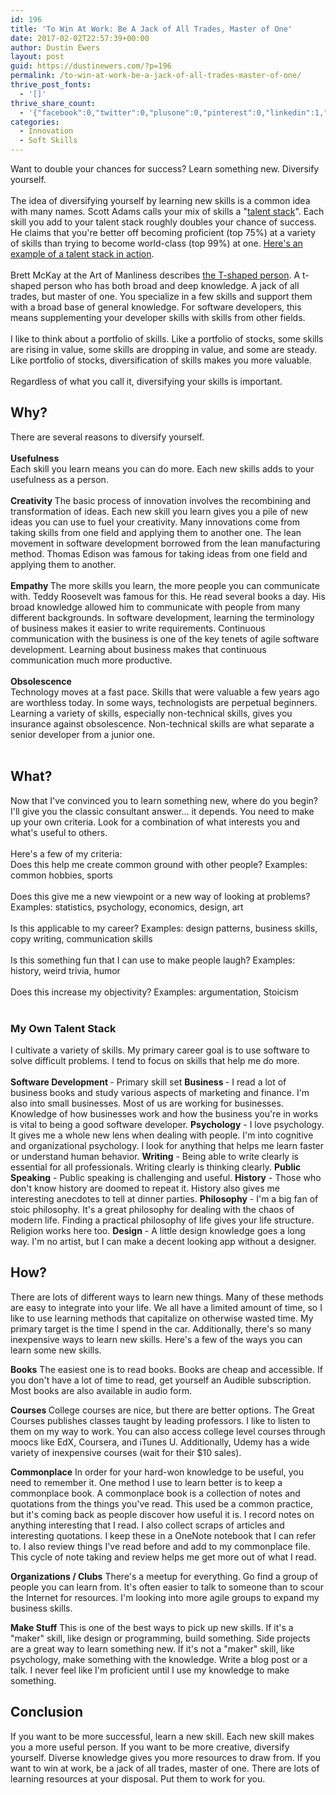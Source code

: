 ```yaml
---
id: 196
title: 'To Win At Work: Be A Jack of All Trades, Master of One'
date: 2017-02-02T22:57:39+00:00
author: Dustin Ewers
layout: post
guid: https://dustinewers.com/?p=196
permalink: /to-win-at-work-be-a-jack-of-all-trades-master-of-one/
thrive_post_fonts:
  - '[]'
thrive_share_count:
  - '{"facebook":0,"twitter":0,"plusone":0,"pinterest":0,"linkedin":1,"total":1,"last_fetch":1486150483,"url":"https://www.dustinewers.com/to-win-at-work-be-a-jack-of-all-trades-master-of-one/"}'
categories:
  - Innovation
  - Soft Skills
---
```

<div class="" data-block="true" data-editor="2k9co" data-offset-key="6vbiq-0-0">
<div class="public-DraftStyleDefault-block public-DraftStyleDefault-ltr" data-offset-key="6vbiq-0-0"><span data-offset-key="6vbiq-0-0">Want to double your chances for success? Learn something new. Diversify yourself.</span></div>
</div>
<div class="" data-block="true" data-editor="2k9co" data-offset-key="6icge-0-0">
<div class="public-DraftStyleDefault-block public-DraftStyleDefault-ltr" data-offset-key="6icge-0-0"><span data-offset-key="6icge-0-0"> </span></div>
</div>
<div class="" data-block="true" data-editor="2k9co" data-offset-key="ecbl9-0-0">
<div class="public-DraftStyleDefault-block public-DraftStyleDefault-ltr" data-offset-key="ecbl9-0-0"><span data-offset-key="ecbl9-0-0">The idea of diversifying yourself by learning new skills is a common idea with many names. Scott Adams calls your mix of skills a "</span><a href="http://www.inc.com/mikael-cho/why-you-dont-have-to-be-great-at-anything-to-build-a-great-company.html"><span data-offset-key="ecbl9-1-0">talent stack</span></a><span data-offset-key="ecbl9-2-0">". Each skill you add to your talent stack roughly doubles your chance of success. </span><span class="hardreadability"><span data-offset-key="ecbl9-3-0">He claims that you're better off becoming proficient (top 75%) at a variety of skills than trying to become world-class (top 99%) at one</span></span><span data-offset-key="ecbl9-4-0">. </span><a href="http://blog.dilbert.com/post/155029617616/the-kristina-talent-stack"><span data-offset-key="ecbl9-5-0">Here's an example of a talent stack in action</span></a><span data-offset-key="ecbl9-6-0">.</span></div>
</div>
<div class="" data-block="true" data-editor="2k9co" data-offset-key="duhqc-0-0">
<div class="public-DraftStyleDefault-block public-DraftStyleDefault-ltr" data-offset-key="duhqc-0-0"><span data-offset-key="duhqc-0-0"> </span></div>
</div>
<div class="" data-block="true" data-editor="2k9co" data-offset-key="9ck16-0-0">
<div class="public-DraftStyleDefault-block public-DraftStyleDefault-ltr" data-offset-key="9ck16-0-0"><span data-offset-key="9ck16-0-0">Brett McKay at the Art of Manliness describes </span><a href="http://www.artofmanliness.com/2013/04/09/to-succeed-in-work-and-life-be-mr-t/"><span data-offset-key="9ck16-1-0">the T-shaped person</span></a><span data-offset-key="9ck16-2-0">. A t-shaped person who has both broad and deep knowledge. A jack of all trades, but master of one. You specialize in a few skills and support them with a broad base of general knowledge. </span><span class="veryhardreadability"><span data-offset-key="9ck16-3-0">For software developers, this means supplementing your developer skills with skills from other fields</span></span><span data-offset-key="9ck16-4-0">. </span></div>
</div>
<div class="" data-block="true" data-editor="2k9co" data-offset-key="7clgd-0-0">
<div class="public-DraftStyleDefault-block public-DraftStyleDefault-ltr" data-offset-key="7clgd-0-0"><span data-offset-key="7clgd-0-0"> </span></div>
</div>
<div class="" data-block="true" data-editor="2k9co" data-offset-key="49m51-0-0">
<div class="public-DraftStyleDefault-block public-DraftStyleDefault-ltr" data-offset-key="49m51-0-0"><span data-offset-key="49m51-0-0">I like to think about a portfolio of skills. </span><span class="hardreadability"><span data-offset-key="49m51-1-0">Like a portfolio of stocks, some skills are rising in value, some skills are dropping in value, and some are steady</span></span><span data-offset-key="49m51-2-0">. Like portfolio of stocks, diversification of skills makes you more valuable.</span></div>
</div>
<div class="" data-block="true" data-editor="2k9co" data-offset-key="eohtm-0-0">
<div class="public-DraftStyleDefault-block public-DraftStyleDefault-ltr" data-offset-key="eohtm-0-0"><span data-offset-key="eohtm-0-0"> </span></div>
</div>
<div class="" data-block="true" data-editor="2k9co" data-offset-key="pb1-0-0">
<div class="public-DraftStyleDefault-block public-DraftStyleDefault-ltr" data-offset-key="pb1-0-0"><span data-offset-key="pb1-0-0">Regardless of what you call it, diversifying your skills is important.</span></div>
</div>
<div class="" data-block="true" data-editor="2k9co" data-offset-key="2ffnl-0-0">
<h2 class="public-DraftStyleDefault-block public-DraftStyleDefault-ltr" data-offset-key="2ffnl-0-0">Why?</h2>
</div>
<div class="" data-block="true" data-editor="2k9co" data-offset-key="beos3-0-0">
<div class="public-DraftStyleDefault-block public-DraftStyleDefault-ltr" data-offset-key="beos3-0-0">There are several reasons to diversify yourself.</div>
</div>
<div class="" data-block="true" data-editor="2k9co" data-offset-key="982n8-0-0">
<div class="public-DraftStyleDefault-block public-DraftStyleDefault-ltr" data-offset-key="982n8-0-0"><span data-offset-key="982n8-0-0"> </span></div>
</div>
<div class="" data-block="true" data-editor="2k9co" data-offset-key="7fs5t-0-0">
<div class="public-DraftStyleDefault-block public-DraftStyleDefault-ltr" data-offset-key="7fs5t-0-0"><strong>Usefulness</strong></div>
<div class="public-DraftStyleDefault-block public-DraftStyleDefault-ltr" data-offset-key="7fs5t-0-0"><span data-offset-key="7fs5t-0-1"> Each skill you learn means you can do more. Each new skills adds to your usefulness as a person.</span></div>
</div>
<div class="" data-block="true" data-editor="2k9co" data-offset-key="j8js-0-0">
<div class="public-DraftStyleDefault-block public-DraftStyleDefault-ltr" data-offset-key="j8js-0-0"><span data-offset-key="j8js-0-0"> </span></div>
</div>
<div class="" data-block="true" data-editor="2k9co" data-offset-key="2f9fa-0-0">
<div class="public-DraftStyleDefault-block public-DraftStyleDefault-ltr" data-offset-key="2f9fa-0-0"><strong>Creativity
</strong><span data-offset-key="2f9fa-0-1"> The basic process of innovation involves the recombining and transformation of ideas. Each new skill you learn gives you a pile of new ideas you can use to fuel your creativity. Many innovations come from taking skills from one field and applying them to another one. The lean movement in software development borrowed from the lean manufacturing method. Thomas Edison was famous for taking ideas from one field and applying them to another.</span></div>
</div>
<div class="" data-block="true" data-editor="2k9co" data-offset-key="dvgqb-0-0">
<div class="public-DraftStyleDefault-block public-DraftStyleDefault-ltr" data-offset-key="dvgqb-0-0"><span data-offset-key="dvgqb-0-0"> </span></div>
</div>
<div class="" data-block="true" data-editor="2k9co" data-offset-key="4looi-0-0">
<div class="public-DraftStyleDefault-block public-DraftStyleDefault-ltr" data-offset-key="4looi-0-0"><strong>Empathy
</strong><span data-offset-key="4looi-0-1"> The more skills you learn, the more people you can communicate with. Teddy Roosevelt was famous for this. He read several books a day. His broad knowledge allowed him to communicate with people from many different backgrounds. </span><span class="veryhardreadability"><span data-offset-key="4looi-1-0">In software development, learning the terminology of business makes it easier to write requirements</span></span><span data-offset-key="4looi-2-0">. </span><span class="hardreadability"><span data-offset-key="4looi-3-0">Continuous communication with the business is one of the key tenets of agile software development</span></span><span data-offset-key="4looi-4-0">. Learning about business makes that continuous communication much more productive. </span></div>
</div>
<div class="" data-block="true" data-editor="2k9co" data-offset-key="5ol4v-0-0">
<div class="public-DraftStyleDefault-block public-DraftStyleDefault-ltr" data-offset-key="5ol4v-0-0"><span data-offset-key="5ol4v-0-0"> </span></div>
</div>
<div class="" data-block="true" data-editor="2k9co" data-offset-key="a8dm4-0-0">
<div class="public-DraftStyleDefault-block public-DraftStyleDefault-ltr" data-offset-key="a8dm4-0-0"><strong>Obsolescence</strong></div>
<div class="public-DraftStyleDefault-block public-DraftStyleDefault-ltr" data-offset-key="a8dm4-0-0"><span data-offset-key="a8dm4-0-1"> Technology moves at a fast pace. Skills that were valuable a few years ago are worthless today. In some ways, technologists are perpetual beginners. Learning a variety of skills, especially non-technical skills, gives you insurance against obsolescence. Non-technical skills are what separate a senior developer from a junior one. </span></div>
</div>
<div class="" data-block="true" data-editor="2k9co" data-offset-key="17f63-0-0">
<div class="public-DraftStyleDefault-block public-DraftStyleDefault-ltr" data-offset-key="17f63-0-0"><span data-offset-key="17f63-0-0"> </span></div>
</div>
<h2 class="public-DraftStyleDefault-block public-DraftStyleDefault-ltr" data-offset-key="671fn-0-0"><span data-offset-key="671fn-0-0">What?</span></h2>
<div class="" data-block="true" data-editor="2k9co" data-offset-key="bc48-0-0">
<div class="public-DraftStyleDefault-block public-DraftStyleDefault-ltr" data-offset-key="bc48-0-0">Now that I've convinced you to learn something new, where do you begin? I'll give you the classic consultant answer... it depends. You need to make up your own criteria. Look for a combination of what interests you and what's useful to others.</div>
</div>
<div class="" data-block="true" data-editor="2k9co" data-offset-key="5n1i7-0-0">
<div class="public-DraftStyleDefault-block public-DraftStyleDefault-ltr" data-offset-key="5n1i7-0-0"><span data-offset-key="5n1i7-0-0"> </span></div>
</div>
<div class="" data-block="true" data-editor="2k9co" data-offset-key="eb973-0-0">
<div class="public-DraftStyleDefault-block public-DraftStyleDefault-ltr" data-offset-key="eb973-0-0"><span data-offset-key="eb973-0-0">Here's a few of my criteria: </span></div>
<div class="public-DraftStyleDefault-block public-DraftStyleDefault-ltr" data-offset-key="eb973-0-0"></div>
<div class="public-DraftStyleDefault-block public-DraftStyleDefault-ltr" data-offset-key="eb973-0-0"><span data-offset-key="eb973-0-0">Does this help me create common ground with other people? Examples: common hobbies, sports</span></div>
</div>
<div class="" data-block="true" data-editor="2k9co" data-offset-key="2c4p8-0-0">
<div class="public-DraftStyleDefault-block public-DraftStyleDefault-ltr" data-offset-key="2c4p8-0-0"><span data-offset-key="2c4p8-0-0"> </span></div>
</div>
<div class="" data-block="true" data-editor="2k9co" data-offset-key="5o21s-0-0">
<div class="public-DraftStyleDefault-block public-DraftStyleDefault-ltr" data-offset-key="5o21s-0-0"><span data-offset-key="5o21s-0-0">Does this give me a new viewpoint or a new way of looking at problems? Examples: statistics, psychology, economics, design, art</span></div>
</div>
<div class="" data-block="true" data-editor="2k9co" data-offset-key="agcts-0-0">
<div class="public-DraftStyleDefault-block public-DraftStyleDefault-ltr" data-offset-key="agcts-0-0"><span data-offset-key="agcts-0-0"> </span></div>
</div>
<div class="" data-block="true" data-editor="2k9co" data-offset-key="f1kqh-0-0">
<div class="public-DraftStyleDefault-block public-DraftStyleDefault-ltr" data-offset-key="f1kqh-0-0"><span data-offset-key="f1kqh-0-0">Is this applicable to my career? Examples: design patterns, business skills, copy writing, communication skills</span></div>
</div>
<div class="" data-block="true" data-editor="2k9co" data-offset-key="53d14-0-0">
<div class="public-DraftStyleDefault-block public-DraftStyleDefault-ltr" data-offset-key="53d14-0-0"><span data-offset-key="53d14-0-0"> </span></div>
</div>
<div class="" data-block="true" data-editor="2k9co" data-offset-key="45vog-0-0">
<div class="public-DraftStyleDefault-block public-DraftStyleDefault-ltr" data-offset-key="45vog-0-0"><span data-offset-key="45vog-0-0">Is this something fun that I can use to make people laugh? Examples: history, weird trivia, humor</span></div>
</div>
<div class="" data-block="true" data-editor="2k9co" data-offset-key="2iuao-0-0">
<div class="public-DraftStyleDefault-block public-DraftStyleDefault-ltr" data-offset-key="2iuao-0-0"><span data-offset-key="2iuao-0-0"> </span></div>
</div>
<div class="" data-block="true" data-editor="2k9co" data-offset-key="ca93l-0-0">
<div class="public-DraftStyleDefault-block public-DraftStyleDefault-ltr" data-offset-key="ca93l-0-0"><span data-offset-key="ca93l-0-0">Does this increase my objectivity? Examples: argumentation, Stoicism</span></div>
</div>
<div class="" data-block="true" data-editor="2k9co" data-offset-key="4c4s5-0-0">
<div class="public-DraftStyleDefault-block public-DraftStyleDefault-ltr" data-offset-key="4c4s5-0-0"><span data-offset-key="4c4s5-0-0"> </span></div>
</div>
<h3 class="public-DraftStyleDefault-block public-DraftStyleDefault-ltr" data-offset-key="3avmr-0-0"><span data-offset-key="3avmr-0-0">My Own Talent Stack</span></h3>
<div class="" data-block="true" data-editor="2k9co" data-offset-key="1gia3-0-0">
<div class="public-DraftStyleDefault-block public-DraftStyleDefault-ltr" data-offset-key="1gia3-0-0"><span data-offset-key="1gia3-0-0">I cultivate a variety of skills. My primary career goal is to use software to solve difficult problems. I tend to focus on skills that help me do more.</span></div>
</div>
<div class="" data-block="true" data-editor="2k9co" data-offset-key="flpv8-0-0">
<div class="public-DraftStyleDefault-block public-DraftStyleDefault-ltr" data-offset-key="flpv8-0-0"><span data-offset-key="flpv8-0-0"> </span></div>
</div>
<div class="" data-block="true" data-editor="2k9co" data-offset-key="5ggt3-0-0">
<div class="public-DraftStyleDefault-block public-DraftStyleDefault-ltr" data-offset-key="5ggt3-0-0"><strong>Software Development </strong><span data-offset-key="5ggt3-0-1">- Primary skill set
</span><strong>Business</strong><span data-offset-key="5ggt3-0-3"><strong> </strong>- I read a lot of business books and study various aspects of marketing and finance. I'm also into small businesses. Most of us are working for businesses. </span><span class="hardreadability"><span data-offset-key="5ggt3-1-0">Knowledge of how businesses work and how the business you're in works is vital to being a good software developer</span></span><span data-offset-key="5ggt3-2-0">.
</span><strong>Psychology</strong><span data-offset-key="5ggt3-2-2"> - I love psychology. It gives me a whole new lens when dealing with people. I'm into cognitive and organizational psychology. I look for anything that helps me learn faster or understand human behavior.
</span><strong>Writing</strong><span data-offset-key="5ggt3-2-4"> - Being able to write </span><span class="adverb"><span data-offset-key="5ggt3-3-0">clearly</span></span><span data-offset-key="5ggt3-4-0"> is essential for all professionals. Writing </span><span class="adverb"><span data-offset-key="5ggt3-5-0">clearly</span></span><span data-offset-key="5ggt3-6-0"> is thinking </span><span class="adverb"><span data-offset-key="5ggt3-7-0">clearly</span></span><span data-offset-key="5ggt3-8-0">.
</span><strong>Public Speaking</strong><span data-offset-key="5ggt3-8-2"> - Public speaking is challenging and useful.
</span><strong>History</strong><span data-offset-key="5ggt3-8-4"> - Those who don't know history </span><span class="passivevoice"><span data-offset-key="5ggt3-9-0">are doomed</span></span><span data-offset-key="5ggt3-10-0"> to repeat it. History also gives me interesting anecdotes to tell at dinner parties.
</span><strong>Philosophy</strong><span data-offset-key="5ggt3-10-2"> - I'm a big fan of stoic philosophy. It's a great philosophy for dealing with the chaos of modern life. Finding a practical philosophy of life gives your life structure. Religion works here too.
</span><strong>Design</strong><span data-offset-key="5ggt3-10-4"> - A little design knowledge goes a long way. I'm no artist, but I can make a decent looking app without a designer. </span></div>
</div>
<h2>How?</h2>
There are lots of different ways to learn new things. Many of these methods are easy to integrate into your life. We all have a limited amount of time, so I like to use learning methods that capitalize on otherwise wasted time. My primary target is the time I spend in the car. Additionally, there's so many inexpensive ways to learn new skills. Here's a few of the ways you can learn some new skills.

<strong>Books</strong>
The easiest one is to read books. Books are cheap and accessible. If you don't have a lot of time to read, get yourself an Audible subscription. Most books are also available in audio form.

<strong>Courses
</strong>College courses are nice, but there are better options. The Great Courses publishes classes taught by leading professors. I like to listen to them on my way to work. You can also access college level courses through moocs like EdX, Coursera, and iTunes U. Additionally, Udemy has a wide variety of inexpensive courses (wait for their $10 sales).

<strong>Commonplace</strong>
In order for your hard-won knowledge to be useful, you need to remember it. One method I use to learn better is to keep a commonplace book. A commonplace book is a collection of notes and quotations from the things you've read. This used be a common practice, but it's coming back as people discover how useful it is. I record notes on anything interesting that I read. I also collect scraps of articles and interesting quotations. I keep these in a OneNote notebook that I can refer to. I also review things I've read before and add to my commonplace file. This cycle of note taking and review helps me get more out of what I read.

<strong>Organizations / Clubs</strong>
There's a meetup for everything. Go find a group of people you can learn from. It's often easier to talk to someone than to scour the Internet for resources. I'm looking into more agile groups to expand my business skills.

<strong>Make Stuff</strong>
This is one of the best ways to pick up new skills. If it's a "maker" skill, like design or programming, build something. Side projects are a great way to learn something new. If it's not a "maker" skill, like psychology, make something with the knowledge. Write a blog post or a talk. I never feel like I'm proficient until I use my knowledge to make something.
<h2>Conclusion</h2>
If you want to be more successful, learn a new skill. Each new skill makes you a more useful person. If you want to be more creative, diversify yourself. Diverse knowledge gives you more resources to draw from. If you want to win at work, be a jack of all trades, master of one. There are lots of learning resources at your disposal. Put them to work for you.